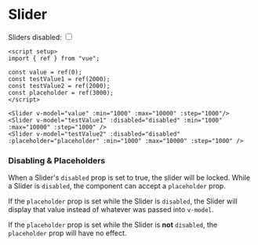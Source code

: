 # Slider

<script setup>
import { ref } from "vue"; 

const value = ref(0);

const disabled = ref(true);
const testValue1 = ref(2000);
const testValue2 = ref(2000);
const placeholder = ref(3000);
</script>

<DemoContainer>
  Sliders disabled: <input v-model="disabled" type="checkbox" />
  <Slider v-model="value" :min="1000" :max="10000" :step="1000"/>
  <Slider v-model="testValue1" :disabled="disabled" :min="1000" :max="10000" :step="1000" />
  <Slider v-model="testValue2" :disabled="disabled" :placeholder="placeholder" :min="1000" :max="10000" :step="1000" />
</DemoContainer>

```vue
<script setup>
import { ref } from "vue";

const value = ref(0);
const testValue1 = ref(2000);
const testValue2 = ref(2000);
const placeholder = ref(3000);
</script>

<Slider v-model="value" :min="1000" :max="10000" :step="1000"/>
<Slider v-model="testValue1" :disabled="disabled" :min="1000" :max="10000" :step="1000" />
<Slider v-model="testValue2" :disabled="disabled" :placeholder="placeholder" :min="1000" :max="10000" :step="1000" />
```

### Disabling & Placeholders
When a Slider's `disabled` prop is set to true, the slider will be locked. While a Slider is `disabled`, the component can accept a `placeholder` prop.

If the `placeholder` prop is set while the Slider is `disabled`, the Slider will display that value instead of whatever was passed into `v-model`. 

If the `placeholder` prop is set while the Slider is **not** `disabled`, the `placeholder` prop will have no effect.